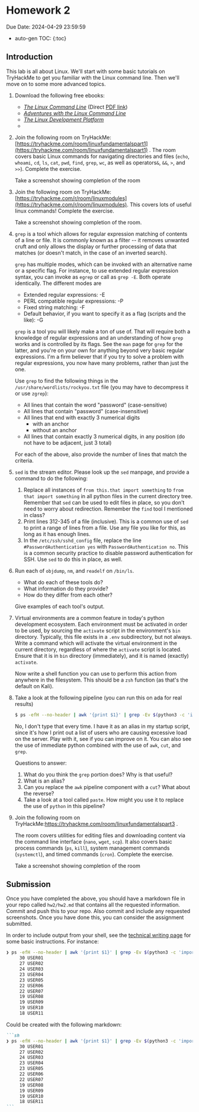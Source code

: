 # Homework 2

Due Date: 2024-04-29 23:59:59

* auto-gen TOC:
{:toc}

## Introduction

This lab is all about Linux. We'll start with some basic tutorials on TryHackMe to get you familiar with the Linux command line. Then we'll move on to some more advanced topics.

1. Download the following free ebooks:
   * [_The Linux Command Line_](http://linuxcommand.org/tlcl.php) (Direct [PDF link](https://sourceforge.net/projects/linuxcommand/files/TLCL/19.01/TLCL-19.01.pdf/download))
   * [_Adventures with the Linux Command Line_](https://sourceforge.net/projects/linuxcommand/files/AWTLCL/21.10/AWTLCL-21.10.pdf/download)
   * [_The Linux Development Platform_](https://archive.org/details/ost-computer-science-0130091154/mode/1up)
   * 

1. Join the following room on TryHackMe: [https://tryhackme.com/room/linuxfundamentalspart1](https://tryhackme.com/room/linuxfundamentalspart1) . The room covers basic Linux commands for navigating directories and files (`echo`, `whoami`, `cd`, `ls`, `cat`, `pwd`, `find`, `grep`, `wc`, as well as operators`&`, `&&`, `>`, and `>>`). Complete the exercise.

    Take a screenshot showing completion of the room
1. Join the following room on TryHackMe: [https://tryhackme.com/r/room/linuxmodules](https://tryhackme.com/r/room/linuxmodules). This covers lots of useful linux commands! Complete the exercise.

    Take a screenshot showing completion of the room.
1. `grep` is a tool which allows for regular expression matching of contents of a line or file. It is commonly known as a filter -- it removes unwanted cruft and only allows the display or further processing of data that matches (or doesn't match, in the case of an inverted search).

    `grep` has multiple modes, which can be invoked with an alternative name or a specific flag. For instance, to use extended regular expression syntax, you can invoke as `egrep` or call as `grep -E`. Both operate identically. The different modes are

    * Extended regular expressions: -E
    * PERL compatible regular expressions: -P
    * Fixed string matching: -F
    * Default behavior, if you want to specify it as a flag (scripts and the like): -G

    `grep` is a tool you will likely make a ton of use of. That will require both a knowledge of regular expressions and an understanding of how `grep` works and is controlled by its flags. See the `man` page for `grep` for the latter, and you're on your own for anything beyond very basic regular expressions. I'm a firm believer that if you try to solve a problem with regular expressions, you now have many problems, rather than just the one.

    Use `grep` to find the following things in the `/usr/share/wordlists/rockyou.txt` file (you may have to decompress it or use `zgrep`):

   * All lines that contain the word "password" (case-sensitive)
   * All lines that contain "password" (case-insensitive)
   * All lines that end with exactly 3 numerical digits
       * with an anchor
       * without an anchor
   * All lines that contain exactly 3 numerical digits, in any position (do not have to be adjacent, just 3 total)

    For each of the above, also provide the number of lines that match the criteria.
1. `sed` is the stream editor. Please look up the `sed` manpage, and provide a command to do the following:
   1. Replace all instances of `from this.that import something` to `from that import something` in all python files in the current directory tree. Remember that `sed` can be used to edit files in place, so you don't need to worry about redirection. Remember the `find` tool I mentioned in class?
   1. Print lines 312-345 of a file (inclusive). This is a common use of `sed` to print a range of lines from a file. Use any file you like for this, as long as it has enough lines.
   1. In the `/etc/ssh/sshd_config` file, replace the line `#PasswordAuthentication yes` with `PasswordAuthentication no`. This is a common security practice to disable password authentication for SSH. Use `sed` to do this in place, as well.
1. Run each of `objdump`, `nm`, and `readelf` on `/bin/ls`. 
   * What do each of these tools do?
   * What information do they provide?
   * How do they differ from each other?

   Give examples of each tool's output.
1. Virtual environments are a common feature in today's python development ecosystem. Each environment must be activated in order to be used, by sourcing the `activate` script in the environment's `bin` directory. Typically, this file exists in a `.env` subdirectory, but not always. Write a command which will activate the virtual environment in the current directory, regardless of where the `activate` script is located. Ensure that it is in `bin` directory (immediately), and it is named (exactly) `activate`.

    Now write a shell function you can use to perform this action from anywhere in the filesystem. This should be a `zsh` function (as that's the default on Kali).

1. Take a look at the following pipeline (you can run this on ada for real results)

   ```sh
   $ ps -efH --no-header | awk '{print $1}' | grep -Ev $(python3 -c 'import sys; print("|"s.join(sys.argv[1:]))' $(cut -f1 -d':' /etc/passwd)) | sort | uniq -c | sort -n
   ```
    No, I don't type that every time. I have it as an alias in my startup script, since it's how I print out a list of users who are causing excessive load on the server. Play with it, see if you can improve on it. You can also see the use of immediate python combined with the use of `awk`, `cut`, and `grep`.

    Questions to answer:

    1. What do you think the `grep` portion does? Why is that useful?
    1. What is an alias?
    1. Can you replace the `awk` pipeline component with a `cut`? What about the reverse?
    1. Take a look at a tool called `paste`. How might you use it to replace the use of `python` in this pipeline?

1. Join the following room on TryHackMe:https://tryhackme.com/room/linuxfundamentalspart3 .

   The room covers utilities for editing files and downloading content via the command line interface (`nano`, `wget`, `scp`). It also covers basic process commands (`ps`, `kill`), system management commands (`systemctl`), and timed commands (`cron`). Complete the exercise.

   Take a screenshot showing completion of the room

## Submission

Once you have completed the above, you should have a markdown file in your repo called `hw2/hw2.md` that contains all the requested information. Commit and push this to your repo. Also commit and include any requested screenshots. Once you have done this, you can consider the assignment submitted.

In order to include output from your shell, see the [technical writing page](../technical_writing.md) for some basic instructions. For instance:

```sh
❯ ps -efH --no-header | awk '{print $1}' | grep -Ev $(python3 -c 'import sys; print("|".join(sys.argv[1:]))' $(cut -f1 -d':' /etc/passwd)) | sort | uniq -c | sort -rn | head -n 11
     30 USER01
     27 USER02
     24 USER03
     23 USER04
     23 USER05
     22 USER06
     22 USER07
     19 USER08
     19 USER09
     19 USER10
     18 USER11
```

Could be created with the following markdown:

````markdown
```sh
❯ ps -efH --no-header | awk '{print $1}' | grep -Ev $(python3 -c 'import sys; print("|".join(sys.argv[1:]))' $(cut -f1 -d':' /etc/passwd)) | sort | uniq -c | sort -rn | head -n 11
     30 USER01
     27 USER02
     24 USER03
     23 USER04
     23 USER05
     22 USER06
     22 USER07
     19 USER08
     19 USER09
     19 USER10
     18 USER11
```
````